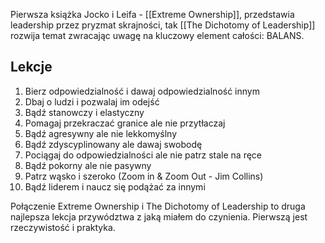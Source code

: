 Pierwsza książka Jocko i Leifa - [[Extreme Ownership]], przedstawia leadership przez pryzmat skrajności, tak [[The Dichotomy of Leadership]] rozwija temat zwracając uwagę na kluczowy element całości: BALANS. 

## Lekcje
1. Bierz odpowiedzialność i dawaj odpowiedzialność innym
2. Dbaj o ludzi i pozwalaj im odejść
3. Bądź stanowczy i elastyczny
4. Pomagaj przekraczać granice ale nie przytłaczaj
5. Bądź agresywny ale nie lekkomyślny
6. Bądź zdyscyplinowany ale dawaj swobodę
7. Pociągaj do odpowiedzialności ale nie patrz stale na ręce
8. Bądź pokorny ale nie pasywny
9. Patrz wąsko i szeroko (Zoom in & Zoom Out - Jim Collins)
10. Bądź liderem i naucz się podążać za innymi

Połączenie Extreme Ownership i The Dichotomy of Leadership to druga najlepsza lekcja przywództwa z jaką miałem do czynienia. Pierwszą jest rzeczywistość i praktyka. 